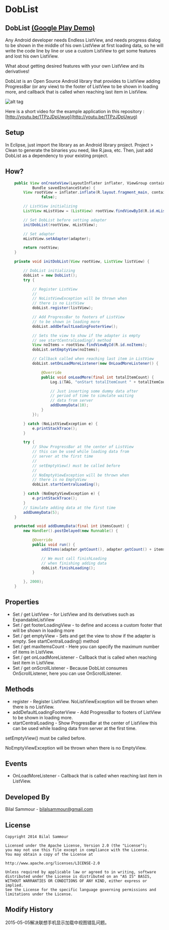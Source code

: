 DobList
=======


DobList [(Google Play Demo)](https://play.google.com/store/apps/details?id=com.dobmob.doblistdemo)
--------------------------------------------------

Any Android developer needs Endless ListView, and needs progress dialog to be shown in the middle of his own ListView at first loading data, so he will write the code line by line or use a custom ListView to get some features and lost his own ListView.

What about getting desired features with your own ListView and its derivatives!

DobList is an Open Source Android library that provides to ListView adding ProgressBar (or any view) to the footer of ListView to be shown in loading more, and callback that is called when reaching last item in ListView.

![alt tag](https://raw.github.com/bilalsammour/DobList/master/screenshot.png)

Here is a short video for the example application in this repository : [http://youtu.be/1TPzJDpUwug](http://youtu.be/1TPzJDpUwug)


Setup
-----

In Eclipse, just import the library as an Android library project. Project > Clean to generate the binaries you need, like R.java, etc. Then, just add DobList as a dependency to your existing project.


How?
----

```java
	public View onCreateView(LayoutInflater inflater, ViewGroup container,
			Bundle savedInstanceState) {
		View rootView = inflater.inflate(R.layout.fragment_main, container,
				false);

		// ListView initializing
		ListView mListView = (ListView) rootView.findViewById(R.id.mListView);

		// Set DobList before setting adapter
		initDobList(rootView, mListView);

		// Set adapter
		mListView.setAdapter(adapter);

		return rootView;
	}

	private void initDobList(View rootView, ListView listView) {

		// DobList initializing
		dobList = new DobList();
		try {

			// Register ListView
			//
			// NoListViewException will be thrown when
			// there is no ListView
			dobList.register(listView);

			// Add ProgressBar to footers of ListView
			// to be shown in loading more
			dobList.addDefaultLoadingFooterView();

			// Sets the view to show if the adapter is empty
			// see startCentralLoading() method
			View noItems = rootView.findViewById(R.id.noItems);
			dobList.setEmptyView(noItems);

			// Callback called when reaching last item in ListView
			dobList.setOnLoadMoreListener(new OnLoadMoreListener() {

				@Override
				public void onLoadMore(final int totalItemCount) {
					Log.i(TAG, "onStart totalItemCount " + totalItemCount);

					// Just inserting some dummy data after
					// period of time to simulate waiting
					// data from server
					addDummyData(10);
				}
			});

		} catch (NoListViewException e) {
			e.printStackTrace();
		}

		try {
			// Show ProgressBar at the center of ListView
			// this can be used while loading data from
			// server at the first time
			//
			// setEmptyView() must be called before
			//
			// NoEmptyViewException will be thrown when
			// there is no EmptyView
			dobList.startCentralLoading();

		} catch (NoEmptyViewException e) {
			e.printStackTrace();
		}
		// Simulate adding data at the first time
		addDummyData(5);
	}

	protected void addDummyData(final int itemsCount) {
		new Handler().postDelayed(new Runnable() {

			@Override
			public void run() {
				addItems(adapter.getCount(), adapter.getCount() + itemsCount);

				// We must call finishLoading
				// when finishing adding data
				dobList.finishLoading();
			}

		}, 2000);
	}
```

Properties
----------

* Set / get ListView - for ListView and its derivatives such as ExpandableListView
* Set / get footerLoadingView - to define and access a custom footer that will be shown in loading more
* Set / get emptyView - Sets and get the view to show if the adapter is empty. See startCentralLoading() method
* Set / get maxItemsCount - Here you can specify the maximum number of items in ListView.
* Set / get onLoadMoreListener - Callback that is called when reaching last item in ListView.
* Set / get onScrollListener - Because DobList consumes OnScrollListener, here you can use OnScrollListener.



Methods
-------

* register - Register ListView. NoListViewException will be thrown when there is no ListView.
* addDefaultLoadingFooterView - Add ProgressBar to footers of ListView to be shown in loading more.
* startCentralLoading - Show ProgressBar at the center of ListView this can be used while loading data from server at the first time.

setEmptyView() must be called before.

NoEmptyViewException will be thrown when there is no EmptyView.


Events
------

* OnLoadMoreListener - Callback that is called when reaching last item in ListView.


Developed By
------------

Bilal Sammour - bilalsammour@gmail.com


License
-------

    Copyright 2014 Bilal Sammour
    
    Licensed under the Apache License, Version 2.0 (the "License");
    you may not use this file except in compliance with the License.
    You may obtain a copy of the License at
    
    http://www.apache.org/licenses/LICENSE-2.0
    
    Unless required by applicable law or agreed to in writing, software
    distributed under the License is distributed on an "AS IS" BASIS,
    WITHOUT WARRANTIES OR CONDITIONS OF ANY KIND, either express or implied.
    See the License for the specific language governing permissions and
    limitations under the License.

Modify History
-------
2015-05-05解决联想手机显示加载中视图错乱问题。
